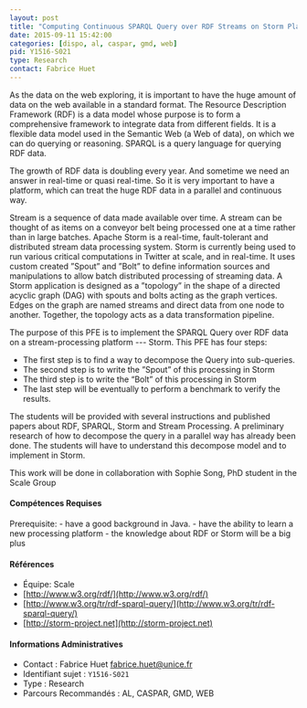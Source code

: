 ```yaml
---
layout: post
title: "Computing Continuous SPARQL Query over RDF Streams on Storm Platform"
date: 2015-09-11 15:42:00
categories: [dispo, al, caspar, gmd, web]
pid: Y1516-S021
type: Research
contact: Fabrice Huet
---
```

       
As the data on the web exploring, it is important to have the huge amount of data on the web available in a standard format. The Resource Description Framework (RDF) is a data model whose purpose is to form a comprehensive framework to integrate data from different fields. It is a flexible data model used in the Semantic Web (a Web of data), on which we can do querying or reasoning. SPARQL is a query language for querying RDF data.
 
The growth of RDF data is doubling every year. And sometime we need an answer in real-time or quasi real-time. So it is very important to have a platform, which can treat the huge RDF data in a parallel and continuous way.
 
Stream is a sequence of data made available over time. A stream can be thought of as items on a conveyor belt being processed one at a time rather than in large batches. Apache Storm is a real-time, fault-tolerant and distributed stream data processing system. Storm is currently being used to run various critical computations in Twitter at scale, and in real-time. It uses custom created ”Spout” and ”Bolt” to define information sources and manipulations to allow batch distributed processing of streaming data. A Storm application is designed as a ”topology” in the shape of a directed acyclic graph (DAG) with spouts and bolts acting as the graph vertices. Edges on the graph are named streams and direct data from one node to another. Together, the topology acts as a data transformation pipeline.
 
The purpose of this PFE is to implement the SPARQL Query over RDF data on a stream-processing platform --- Storm. This PFE has four steps:
-   The first step is to find a way to decompose the Query into sub-queries.
-   The second step is to write the ”Spout” of this processing in Storm
-   The third step is to write the “Bolt” of this processing in Storm
-   The last step will be eventually to perform a benchmark to verify the results.
 
The students will be provided with several instructions and published papers about RDF, SPARQL, Storm and Stream Processing. A preliminary research of how to decompose the query in a parallel way has already been done. The students will have to understand this decompose model and to implement in Storm.

This work will be done in collaboration with Sophie Song, PhD student in the Scale Group

#### Compétences Requises
Prerequisite:
    - have a good background in Java.
    - have the ability to learn a new processing platform
    - the knowledge about RDF or Storm will be a big plus


#### Références

  * Équipe: Scale
  * [http://www.w3.org/rdf/](http://www.w3.org/rdf/)
  * [http://www.w3.org/tr/rdf-sparql-query/](http://www.w3.org/tr/rdf-sparql-query/)
  * [http://storm-project.net](http://storm-project.net)

#### Informations Administratives
  * Contact : Fabrice Huet <fabrice.huet@unice.fr>
  * Identifiant sujet : `Y1516-S021`
  * Type : Research
  * Parcours Recommandés : AL, CASPAR, GMD, WEB
     